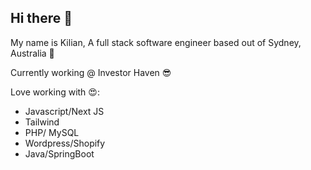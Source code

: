## Hi there 👋

My name is Kilian, A full stack software engineer based out of Sydney, Australia 🦘

Currently working @ Investor Haven 😎

Love working with 😍:
- Javascript/Next JS
- Tailwind
- PHP/ MySQL
- Wordpress/Shopify
- Java/SpringBoot
